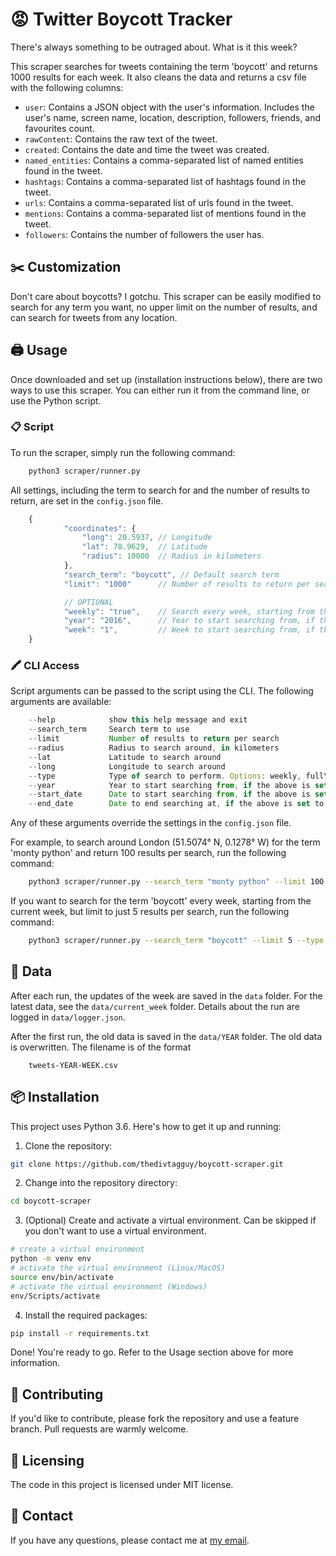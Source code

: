 # 😡 Twitter Boycott Tracker

There's always something to be outraged about. What is it this week? 

This scraper searches for tweets containing the term 'boycott' and returns 1000 results for each week. It also cleans the data and returns a csv file with the following columns:

- `user`: Contains a JSON object with the user's information. Includes the user's name, screen name, location, description, followers, friends, and favourites count.
- `rawContent`: Contains the raw text of the tweet.
- `created`: Contains the date and time the tweet was created.
- `named_entities`: Contains a comma-separated list of named entities found in the tweet.
- `hashtags`: Contains a comma-separated list of hashtags found in the tweet.
- `urls`: Contains a comma-separated list of urls found in the tweet.
- `mentions`: Contains a comma-separated list of mentions found in the tweet.
- `followers`: Contains the number of followers the user has.

## ✂️ Customization 

Don't care about boycotts? I gotchu. This scraper can be easily modified to search for any term you want, no upper limit on the number of results, and can search for tweets from any location.

## 🖨️ Usage

Once downloaded and set up (installation instructions below), there are two ways to use this scraper. You can either run it from the command line, or use the Python script.

### 📋 Script

To run the scraper, simply run the following command:
```bash
    python3 scraper/runner.py
```

All settings, including the term to search for and the number of results to return, are set in the `config.json` file.

```js
    {
            "coordinates": {
                "long": 20.5937, // Longitude
                "lat": 78.9629,  // Latitude
                "radius": 10000  // Radius in kilometers
            },
            "search_term": "boycott", // Default search term
            "limit": "1000"      // Number of results to return per search. No upper limit!

            // OPTIONAL
            "weekly": "true",    // Search every week, starting from the current week
            "year": "2016",      // Year to start searching from, if the above is set to false
            "week": "1",         // Week to start searching from, if the above is set to false
    }
```

### 🖍️ CLI Access

Script arguments can be passed to the script using the CLI. The following arguments are available:

```js
    --help            show this help message and exit
    --search_term     Search term to use
    --limit           Number of results to return per search
    --radius          Radius to search around, in kilometers
    --lat             Latitude to search around
    --long            Longitude to search around
    --type            Type of search to perform. Options: weekly, fullYear, custom
    --year            Year to start searching from, if the above is set to fullYear
    --start_date      Date to start searching from, if the above is set to custom
    --end_date        Date to end searching at, if the above is set to custom
```

Any of these arguments override the settings in the `config.json` file. 

For example, to search around London (51.5074° N, 0.1278° W) for the term 'monty python' and return 100 results per search, run the following command:

```bash
    python3 scraper/runner.py --search_term "monty python" --limit 100 --lat 51.5074 --long -0.1278
```

If you want to search for the term 'boycott' every week, starting from the current week, but limit to just 5 results per search, run the following command:

```bash
    python3 scraper/runner.py --search_term "boycott" --limit 5 --type weekly
```

## 📁 Data

After each run, the updates of the week are saved in the `data` folder. For the latest data, see the `data/current_week` folder.
Details about the run are logged in `data/logger.json`.

After the first run, the old data is saved in the `data/YEAR` folder. The old data is overwritten. The filename is of the format
    
        tweets-YEAR-WEEK.csv

## 📦 Installation

This project uses Python 3.6. Here's how to get it up and running:

1. Clone the repository:

```bash
git clone https://github.com/thedivtagguy/boycott-scraper.git
```
2. Change into the repository directory:

```bash
cd boycott-scraper
```
3. (Optional) Create and activate a virtual environment. Can be skipped if you don't want to use a virtual environment.

```bash
# create a virtual environment
python -m venv env
# activate the virtual environment (Linux/MacOS)
source env/bin/activate
# activate the virtual environment (Windows)
env/Scripts/activate
```
4. Install the required packages:
```bash
pip install -r requirements.txt
```

Done! You're ready to go. Refer to the Usage section above for more information.

## 🧠 Contributing

If you'd like to contribute, please fork the repository and use a feature branch. Pull requests are warmly welcome.

## 🧾 Licensing

The code in this project is licensed under MIT license.

## 📮 Contact

If you have any questions, please contact me at [my email](mailto:amanbhargava2001@gmail.com).


